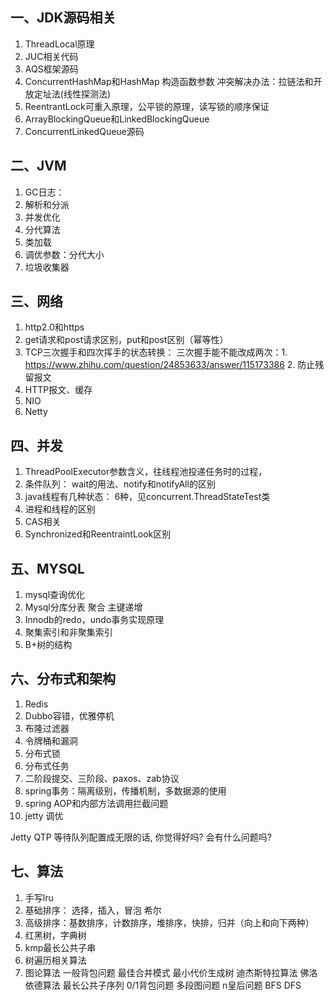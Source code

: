 ## 一、JDK源码相关

1. ThreadLocal原理
2. JUC相关代码
3. AQS框架源码   
4. ConcurrentHashMap和HashMap  构造函数参数  冲突解决办法：拉链法和开放定址法(线性探测法)
5. ReentrantLock可重入原理，公平锁的原理，读写锁的顺序保证
6. ArrayBlockingQueue和LinkedBlockingQueue
7. ConcurrentLinkedQueue源码


## 二、JVM

1. GC日志：
2. 解析和分派
3. 并发优化
4. 分代算法
5. 类加载
6. 调优参数：分代大小
7. 垃圾收集器



## 三、网络

1. http2.0和https
2. get请求和post请求区别，put和post区别（幂等性）
3. TCP三次握手和四次挥手的状态转换： 三次握手能不能改成两次：1. https://www.zhihu.com/question/24853633/answer/115173386 2. 防止残留报文
4. HTTP报文、缓存
5. NIO
6. Netty




## 四、并发

1. ThreadPoolExecutor参数含义，往线程池投递任务时的过程，
2. 条件队列： wait的用法、notify和notifyAll的区别
3. java线程有几种状态： 6种，见concurrent.ThreadStateTest类
4. 进程和线程的区别
5. CAS相关
6. Synchronized和ReentraintLook区别





## 五、MYSQL

1. mysql查询优化
2. Mysql分库分表  聚合 主键递增
3. Innodb的redo，undo事务实现原理
4. 聚集索引和非聚集索引
5. B+树的结构



## 六、分布式和架构

1. Redis
2. Dubbo容错，优雅停机
3. 布隆过滤器
4. 令牌桶和漏洞
5. 分布式锁
6. 分布式任务
7. 二阶段提交、三阶段、paxos、zab协议
8. spring事务：隔离级别，传播机制，多数据源的使用
9. spring AOP和内部方法调用拦截问题
10. jetty 调优



Jetty QTP 等待队列配置成无限的话, 你觉得好吗? 会有什么问题吗?





## 七、算法


1. 手写lru
2. 基础排序： 选择，插入，冒泡  希尔
6. 高级排序：基数排序，计数排序，堆排序，快排，归并（向上和向下两种）  
9. 红黑树，字典树
10. kmp最长公共子串
11. 树遍历相关算法
12. 图论算法
一般背包问题
最佳合并模式
最小代价生成树
迪杰斯特拉算法
佛洛依德算法
最长公共子序列
0/1背包问题
多段图问题
n皇后问题
BFS
DFS

